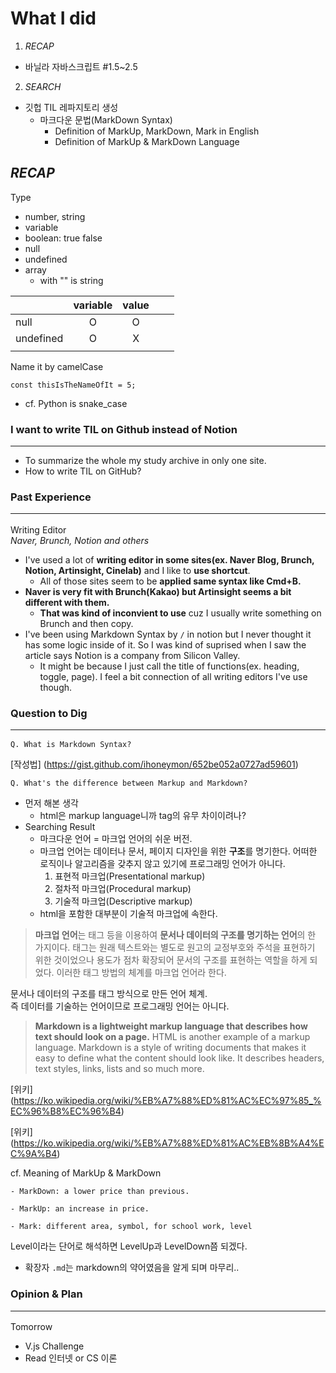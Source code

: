 # What I did

1. _RECAP_

- 바닐라 자바스크립트 #1.5~2.5

2. _SEARCH_

- 깃헙 TIL 레파지토리 생성
  - 마크다운 문법(MarkDown Syntax)
    - Definition of MarkUp, MarkDown, Mark in English
    - Definition of MarkUp & MarkDown Language

## _RECAP_

Type

- number, string
- variable
- boolean: true false
- null
- undefined
- array
  - with "" is string

|           | variable | value |     |     |
| --------- | :------: | :---: | --- | --- |
| null      |    O     |   O   |     |     |
| undefined |    O     |   X   |     |     |
|           |          |       |     |     |

Name it by camelCase

`const thisIsTheNameOfIt = 5;`

- cf. Python is snake_case

### I want to write TIL on Github instead of Notion

<hr>

- To summarize the whole my study archive in only one site.
- How to write TIL on GitHub?

### Past Experience <hr>

Writing Editor <br>
_Naver, Brunch, Notion and others_

- I've used a lot of **writing editor in some sites(ex. Naver Blog, Brunch, Notion, Artinsight, Cinelab)** and I like to **use shortcut**.
  - All of those sites seem to be **applied same syntax like Cmd+B.**
- **Naver is very fit with Brunch(Kakao) but Artinsight seems a bit different with them.**
  - **That was kind of inconvient to use** cuz I usually write something on Brunch and then copy.
- I've been using Markdown Syntax by `/` in notion but I never thought it has some logic inside of it. So I was kind of suprised when I saw the article says Notion is a company from Silicon Valley.
  - It might be because I just call the title of functions(ex. heading, toggle, page). I feel a bit connection of all writing editors I've use though.

### Question to Dig <hr>

    Q. What is Markdown Syntax?

[작성법] (https://gist.github.com/ihoneymon/652be052a0727ad59601)

    Q. What's the difference between Markup and Markdown?

- 먼저 해본 생각
  - html은 markup language니까 tag의 유무 차이이려나?
- Searching Result
  - 마크다운 언어 = 마크업 언어의 쉬운 버전.
  - 마크업 언어는 데이터나 문서, 페이지 디자인을 위한 **구조**를 명기한다. 어떠한 로직이나 알고리즘을 갖추지 않고 있기에 프로그래밍 언어가 아니다.
    1. 표현적 마크업(Presentational markup)
    2. 절차적 마크업(Procedural markup)
    3. 기술적 마크업(Descriptive markup)
  - html을 포함한 대부분이 기술적 마크업에 속한다.

> **마크업 언어**는 태그 등을 이용하여 **문서나 데이터의 구조를 명기하는 언어**의 한 가지이다. 태그는 원래 텍스트와는 별도로 원고의 교정부호와 주석을 표현하기 위한 것이었으나 용도가 점차 확장되어 문서의 구조를 표현하는 역할을 하게 되었다. 이러한 태그 방법의 체계를 마크업 언어라 한다.

문서나 데이터의 구조를 태그 방식으로 만든 언어 체계. <br>
즉 데이터를 기술하는 언어이므로 프로그래밍 언어는 아니다.

> **Markdown is a lightweight markup language that describes how text should look on a page.** HTML is another example of a markup language. Markdown is a style of writing documents that makes it easy to define what the content should look like. It describes headers, text styles, links, lists and so much more.

[위키] (https://ko.wikipedia.org/wiki/%EB%A7%88%ED%81%AC%EC%97%85_%EC%96%B8%EC%96%B4)

[위키] (https://ko.wikipedia.org/wiki/%EB%A7%88%ED%81%AC%EB%8B%A4%EC%9A%B4)

cf. Meaning of MarkUp & MarkDown

    - MarkDown: a lower price than previous.

    - MarkUp: an increase in price.

    - Mark: different area, symbol, for school work, level

Level이라는 단어로 해석하면 LevelUp과 LevelDown쯤 되겠다.

- 확장자 `.md`는 markdown의 약어였음을 알게 되며 마무리..

### Opinion & Plan <hr>

Tomorrow

- V.js Challenge
- Read 인터넷 or CS 이론
